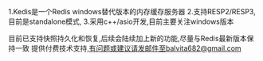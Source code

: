 1.Kedis是一个Redis windows替代版本的内存缓存服务器
2.支持RESP2/RESP3,目前是standalone模式,
3.采用c++/asio开发,目前主要关注windows版本

目前已支持快照持久化和恢复,后续会陆续加上新的功能,尽量与Redis最新版本保持一致
提供付费技术支持,有问题或建议请发邮件至balvita682@gmail.com
